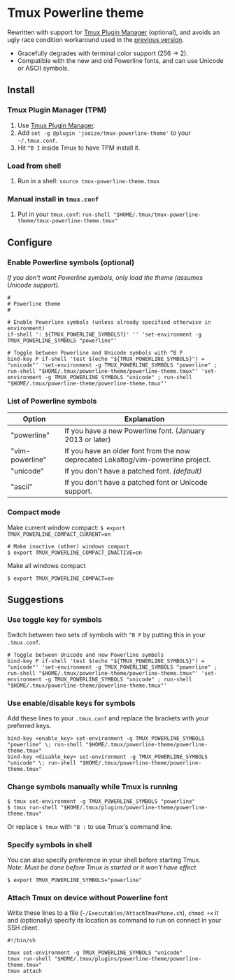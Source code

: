Tmux Powerline theme
====================

Rewritten with support for [Tmux Plugin Manager](https://github.com/tmux-plugins/tpm) (optional), and avoids an ugly race condition workaround used in the [previous version](https://github.com/jooize/tmux-powerline-theme/tree/native).

* Gracefully degrades with terminal color support (256 → 2).
* Compatible with the new and old Powerline fonts, and can use Unicode or ASCII symbols.

## Install

### Tmux Plugin Manager (TPM)

1. Use [Tmux Plugin Manager](https://github.com/tmux-plugins/tpm).
2. Add `set -g @plugin 'jooize/tmux-powerline-theme'` to your `~/.tmux.conf`.
3. Hit `^B I` inside Tmux to have TPM install it.

### Load from shell

1. Run in a shell: `source tmux-powerline-theme.tmux`

### Manual install in `tmux.conf`

1. Put in your `tmux.conf`: `run-shell "$HOME/.tmux/tmux-powerline-theme/tmux-powerline-theme.tmux"`

## Configure

### Enable Powerline symbols (optional)

*If you don't want Powerline symbols, only load the theme (assumes Unicode support).*

    #
    # Powerline theme
    #
    
    # Enable Powerline symbols (unless already specified otherwise in environment)
    if-shell ': ${TMUX_POWERLINE_SYMBOLS?}' '' 'set-environment -g TMUX_POWERLINE_SYMBOLS "powerline"'
    
    # Toggle between Powerline and Unicode symbols with ^B P
    bind-key P if-shell 'test $(echo "${TMUX_POWERLINE_SYMBOLS}") = "unicode"' 'set-environment -g TMUX_POWERLINE_SYMBOLS "powerline" ; run-shell "$HOME/.tmux/powerline-theme/powerline-theme.tmux"' 'set-environment -g TMUX_POWERLINE_SYMBOLS "unicode" ; run-shell "$HOME/.tmux/powerline-theme/powerline-theme.tmux"'

### List of Powerline symbols

| Option          | Explanation
| --------------- | -----------
| "powerline"     | If you have a new Powerline font. (January 2013 or later)
| "vim-powerline" | If you have an older font from the now deprecated Lokaltog/vim-powerline project.
| "unicode"       | If you don't have a patched font. *(default)*
| "ascii"         | If you don't have a patched font or Unicode support.

### Compact mode

Make current window compact: `$ export TMUX_POWERLINE_COMPACT_CURRENT=on`

    # Make inactive (other) windows compact
    $ export TMUX_POWERLINE_COMPACT_INACTIVE=on

Make all windows compact

    $ export TMUX_POWERLINE_COMPACT=on

## Suggestions

### Use toggle key for symbols

Switch between two sets of symbols with `^B P` by putting this in your `.tmux.conf`.

    # Toggle between Unicode and new Powerline symbols
    bind-key P if-shell 'test $(echo "${TMUX_POWERLINE_SYMBOLS}") = "unicode"' 'set-environment -g TMUX_POWERLINE_SYMBOLS "powerline" ; run-shell "$HOME/.tmux/powerline-theme/powerline-theme.tmux"' 'set-environment -g TMUX_POWERLINE_SYMBOLS "unicode" ; run-shell "$HOME/.tmux/powerline-theme/powerline-theme.tmux"'

### Use enable/disable keys for symbols

Add these lines to your `.tmux.conf` and replace the brackets with your preferred keys.

    bind-key <enable_key> set-environment -g TMUX_POWERLINE_SYMBOLS "powerline" \; run-shell "$HOME/.tmux/powerline-theme/powerline-theme.tmux"
    bind-key <disable_key> set-environment -g TMUX_POWERLINE_SYMBOLS "unicode" \; run-shell "$HOME/.tmux/powerline-theme/powerline-theme.tmux"

### Change symbols manually while Tmux is running

    $ tmux set-environment -g TMUX_POWERLINE_SYMBOLS "powerline"
    $ tmux run-shell "$HOME/.tmux/plugins/powerline-theme/powerline-theme.tmux"

Or replace `$ tmux` with `^B :` to use Tmux's command line.

### Specify symbols in shell

You can also specify preference in your shell before starting Tmux.  
*Note: Must be done before Tmux is started or it won't have effect.*

    $ export TMUX_POWERLINE_SYMBOLS="powerline"

### Attach Tmux on device without Powerline font

Write these lines to a file (`~/Executables/AttachTmuxPhone.sh`), `chmod +x` it
and (optionally) specify its location as command to run on connect in your SSH client.

    #!/bin/sh
    
    tmux set-environment -g TMUX_POWERLINE_SYMBOLS "unicode"
    tmux run-shell "$HOME/.tmux/plugins/powerline-theme/powerline-theme.tmux"
    tmux attach


